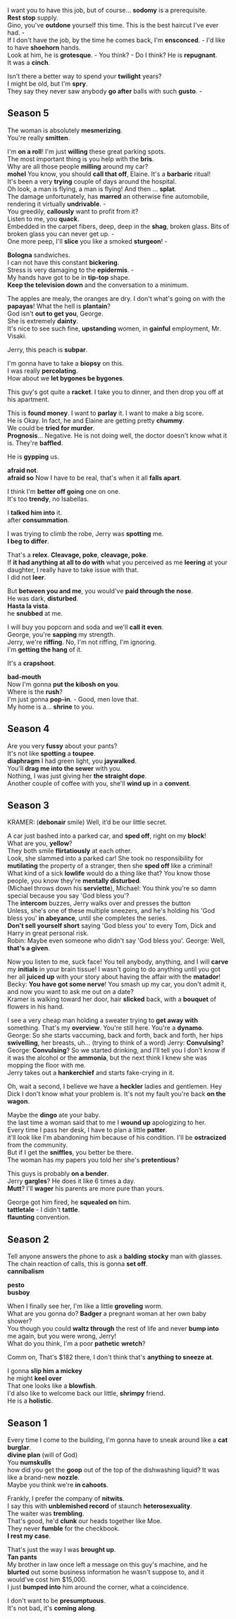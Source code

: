 
I want you to have this job, but of course... **sodomy** is a prerequisite.  
**Rest stop** supply.  
Gino, you've **outdone** yourself this time. This is the best haircut I've ever had. -  
If I don't have the job, by the time he comes back, I'm **ensconced**. - 
I'd like to have **shoehorn** hands.  
Look at him, he is **grotesque**. - You think?  - Do I think? He is **repugnant**.  
It was a **cinch**.  

Isn't there a better way to spend your **twilight** years?  
I might be old, but I'm **spry**.  
They say they never saw anybody **go after** balls with such **gusto**. -  


## Season 5 

The woman is absolutely **mesmerizing**.  
You're really **smitten**.  

I'm **on a roll**! I'm just **willing** these great parking spots.  
The most important thing is you help with the **bris**.  
Why are all those people **milling** around my car?  
**mohel**
You know, you should **call that off**, Elaine. It's a **barbaric** ritual!  
It's been a very **trying** couple of days around the hospital.  
Oh look, a man is flying, a man is flying! And then ... **splat**.  
The damage unfortunately, has **marred** an otherwise fine automobile, rendering it virtually **undrivable**. -  
You greedily, **callously** want to profit from it?  
Listen to me, you **quack**.  
Embedded in the carpet fibers, deep, deep in the **shag**, broken glass. Bits of broken glass you can never get up. -    
One more peep, I'll **slice** you like a smoked **sturgeon**! -  


**Bologna** sandwiches.  
I can not have this constant **bickering**.  
Stress is very damaging to the **epidermis**. -  
My hands have got to be in **tip-top** shape.  
**Keep the television down** and the conversation to a minimum.  

The apples are mealy, the oranges are dry. I don't what's going on with the **papayas**! 
What the hell is **plantain**?  
God isn't **out to get you**, George.  
She is extremely **dainty**.  
It's nice to see such fine, **upstanding** women, in **gainful** employment, Mr. Visaki.  

Jerry, this peach is **subpar**.  

I'm gonna have to take a **biopsy** on this.  
I was really **percolating**.  
How about we **let bygones be bygones**.  

This guy's got quite a **racket**. I take you to dinner, and then drop you off at his apartment.  

This is **found money**. I want to **parlay** it. I want to make a big score.  
He is Okay. In fact, he and Elaine are getting pretty **chummy**.  
We could be **tried for murder**.  
**Prognosis**... Negative. He is not doing well, the doctor doesn't know what it is. They're **baffled**.  


He is **gypping** us.  

**afraid not**.  
**afraid so** 
Now I have to be real, that's when it all **falls apart**.  

I think I'm **better off going** one on one.  
It's too **trendy**, no Isabellas.  

I **talked him into** it.  
after **consummation**.  

I was trying to climb the robe, Jerry was **spotting** me.  
**I beg to differ**.  


That's a **relex**. **Cleavage, poke**, **cleavage, poke**.  
If **it had anything at all to do with** what you perceived as me **leering** at your daughter, I really have to take issue with that.  
I did not **leer**.  


But **between you and me**, you would've **paid through the nose**.  
He was dark, **disturbed**.  
**Hasta la vista**.  
he **snubbed** at me.  


I will buy you popcorn and soda and we'll **call it even**.  
George, you're **sapping** my strength.  
Jerry, we're **riffing**. No, I'm not riffing, I'm ignoring.  
I'm **getting the hang** of it.  

It's a **crapshoot**.  

**bad-mouth**  
Now I'm gonna **put the kibosh on you**.  
Where is the **rush**?  
I'm just gonna **pop-in**. - Good, men love that.  
My home is a... **shrine** to you.  


## Season 4 

Are you very **fussy** about your pants?  
It's not like **spotting** a **toupee**.  
**diaphragm**
I had green light, you **jaywalked**.  
You'll **drag me into the sewer** with you.  
Nothing, I was just giving her **the straight dope**.   
Another couple of coffee with you, she'll **wind up** in a **convent**.  

## Season 3 
KRAMER: (**debonair** smile) Well, it’d be our little secret.  

A car just bashed into a parked car, and **sped off**, right on my **block**!  
What are you, **yellow**?  
They both smile **flirtatiously** at each other.  
Look, she slammed into a parked car! She took no responsibility for **mutilating** the property of a stranger, then she **sped off** like a criminal!  
What kind of a sick **lowlife** would do a thing like that? You know those people, you know they're **mentally disturbed**.  
(Michael throws down his **serviette**), Michael: You think you're so damn special because you say 'God bless you'?  
The **intercom** buzzes, Jerry walks over and presses the button  
Unless, she's one of these multiple sneezers, and he's holding his 'God bless you' **in abeyance**, until she completes the series.  
**Don't sell yourself short** saying 'God bless you' to every Tom, Dick and Harry in great personal risk.  
Robin: Maybe even someone who didn't say 'God bless you'. George: Well, **that's a given**.

Now you listen to me, suck face! You tell anybody, anything, and I will **carve** my **initials** in your brain tissue!
I wasn't going to do anything until you got her all **juiced up** with your story about having the affair with the **matador**!
Becky: **You have got some nerve**! You smash up my car, you don't admit it, and now you want to ask me out on a date?  
Kramer is walking toward her door, hair **slicked** back, with a **bouquet** of flowers in his hand.  

I see a very cheap man holding a sweater trying to **get away with** something. That's my **overview**.
You're still here. You're a **dynamo**.  
George: So she starts vaccuming, back and forth, back and forth, her hips **swivelling**, her breasts, uh... (trying to think of a word)
Jerry: **Convulsing**?
George: **Convulsing**?
So we started drinking, and I'll tell you I don't know if it was the alcohol or the **ammonia**, but the next think I knew she was mopping the floor with me.  
Jerry takes out a **hankerchief** and starts fake-crying in it.  

Oh, wait a second, I believe we have a **heckler** ladies and gentlemen. Hey Dick I don't know what your problem is. It's not my fault you're back **on the wagon**.  

Maybe the **dingo** ate your baby.  
the last time a woman said that to me I **wound up** apologizing to her.  
Every time I pass her desk, I have to plan a little **patter**.  
it'll look like I'm abandoning him because of his condition. I'll be **ostracized** from the community.  
But if I get the **sniffles**, you better be there.  
The woman has my papers you told her she's **pretentious**?  

This guys is probably **on a bender**.  
Jerry **gargles**? He does it like 6 times a day.  
**Mutt**? I'll **wager** his parents are more pure than yours.  

George got him fired, he **squealed on** him.  
**tattletale** - I didn't **tattle**.  
**flaunting** convention.  


## Season 2  

Tell anyone answers the phone to ask a **balding** **stocky** man with glasses.  
The chain reaction of calls, this is gonna **set off**.  
**cannibalism**  

**pesto**  
**busboy**  

When I finally see her, I'm like a little **groveling** worm.  
What are you gonna do? **Badger** a pregnant woman at her own baby shower?  
You though you could **waltz through** the rest of life and never **bump into** me again, but you were wrong, Jerry!  
What do you think, I'm a poor **pathetic** **wretch**?  

Comm on, That's $182 there, I don't think that's **anything to sneeze at**.  

I gonna **slip him a mickey**  
he might **keel over**  
That one looks like a **blowfish**.  
I'd also like to welcome back our little, **shrimpy** friend.  
He is a **holistic**.  


## Season 1 


Every time I come to the building, I'm gonna have to sneak around like a **cat burglar**.  
**divine plan** (will of God)  
You **numskulls**  
how did you get the **goop** out of the top of the dishwashing liquid? It was like a brand-new **nozzle**.  
Maybe you think we're **in cahoots**.   

Frankly, I prefer the company of **nitwits**.  
I say this with **unblemished record** of staunch **heterosexuality**.  
The waiter was **trembling**.  
That's good, he'd **clunk** our heads together like Moe.  
They never **fumble** for the checkbook.  
**I rest my case**.  

That's just the way I was **brought up**.  
**Tan pants**  
My brother in law once left a message on this guy's machine, and he **blurted** out some business information he wasn't suppose to, and it would've cost him $15,000.  
I just **bumped into** him around the corner, what a coincidence.  

I don't want to be **presumptuous**.  
It's not bad, it's **coming along**.  

